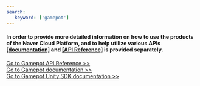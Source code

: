 ```yaml
---
search:
   keyword: ['gamepot']
---
```


#### **In order to provide more detailed information on how to use the products of the Naver Cloud Platform, and to help utilize various APIs <a href="https://guide.ncloud-docs.com/docs/en/home" target="_blank">[documentation]</a> and <a href="https://api.ncloud-docs.com/docs/en/home" target="_blank">[API Reference]</a> is provided separately.**

<a href="https://api.ncloud-docs.com/docs/en/game-gamepot" target="_blank">Go to Gamepot API Reference >></a><br />
<a href="https://guide.ncloud-docs.com/docs/en/game-gamepotconsole" target="_blank">Go to Gamepot documentation >></a><br />
<a href="https://guide.ncloud-docs.com/docs/en/game-gamepotunity" target="_blank">Go to Gamepot Unity SDK documentation >></a>

